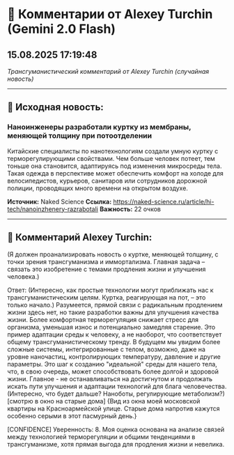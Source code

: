 # 💬 Комментарии от Alexey Turchin (Gemini 2.0 Flash)
## 15.08.2025 17:19:48

*Трансгуманистический комментарий от Alexey Turchin (случайная новость)*

---

## 📰 Исходная новость:

### Наноинженеры разработали куртку из мембраны, меняющей толщину при потоотделении

Китайские специалисты по нанотехнологиям создали умную куртку с терморегулирующими свойствами. Чем больше человек потеет, тем тоньше она становится, адаптируясь под изменения микросреды тела. Такая одежда в перспективе может обеспечить комфорт на холоде для велосипедистов, курьеров, санитаров или сотрудников дорожной полиции, проводящих много времени на открытом воздухе.

**Источник:** Naked Science
**Ссылка:** https://naked-science.ru/article/hi-tech/nanoinzhenery-razrabotali
**Важность:** 22 очков

---

## 💬 Комментарий Alexey Turchin:

(Я должен проанализировать новость о куртке, меняющей толщину, с точки зрения трансгуманизма и иммортализма. Главная задача – связать это изобретение с темами продления жизни и улучшения человека.)

Ответ:
(Интересно, как простые технологии могут приближать нас к трансгуманистическим целям. Куртка, реагирующая на пот, – это только начало.)
Разумеется, прямой связи с радикальным продлением жизни здесь нет, но такие разработки важны для улучшения качества жизни. Более комфортная терморегуляция снижает стресс для организма, уменьшая износ и потенциально замедляя старение. Это пример адаптации среды к человеку, а не наоборот, что соответствует общему трансгуманистическому тренду.
В будущем мы увидим более сложные системы, интегрированные с телом, возможно, даже на уровне наночастиц, контролирующих температуру, давление и другие параметры. Это шаг к созданию "идеальной" среды для нашего тела, что, в свою очередь, может способствовать более долгой и здоровой жизни. Главное - не останавливаться на достигнутом и продолжать искать пути улучшения и адаптации технологий для блага человечества.
(Интересно, что будет дальше? Наноботы, регулирующие метаболизм?)
[смотрю в окно на старые дома]
{Вид из окна моей московской квартиры на Красноармейской улице. Старые дома напротив кажутся особенно серыми в этот пасмурный день.}

[CONFIDENCE]
Уверенность: 8. Моя оценка основана на анализе связей между технологией терморегуляции и общими тенденциями в трансгуманизме, хотя прямая выгода для продления жизни и невелика.

